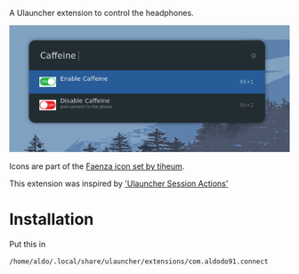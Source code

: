 A Ulauncher extension to control the headphones.

![extension screenshot](https://raw.githubusercontent.com/Aldodo91/Caffeine/main/exCaffeine.png)

Icons are part of the [Faenza icon set by tiheum](https://tiheum.deviantart.com/art/Faenza-Icons-173323228).

This extension was inspired by ['Ulauncher Session Actions'](https://github.com/seqizz/ulauncher-session-actions) 

# Installation

Put this in 

```
/home/aldo/.local/share/ulauncher/extensions/com.aldodo91.connect
```
